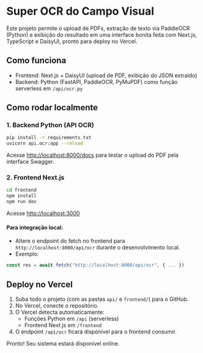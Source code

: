 # Super OCR do Campo Visual

Este projeto permite o upload de PDFs, extração de texto via PaddleOCR (Python) e exibição do resultado em uma interface bonita feita com Next.js, TypeScript e DaisyUI, pronto para deploy no Vercel.

## Como funciona
- Frontend: Next.js + DaisyUI (upload de PDF, exibição do JSON extraído)
- Backend: Python (FastAPI, PaddleOCR, PyMuPDF) como função serverless em `/api/ocr.py`

## Como rodar localmente

### 1. Backend Python (API OCR)
```bash
pip install -r requirements.txt
uvicorn api.ocr:app --reload
```
Acesse [http://localhost:8000/docs](http://localhost:8000/docs) para testar o upload do PDF pela interface Swagger.

### 2. Frontend Next.js
```bash
cd frontend
npm install
npm run dev
```
Acesse [http://localhost:3000](http://localhost:3000)

#### Para integração local:
- Altere o endpoint do fetch no frontend para `http://localhost:8000/api/ocr` durante o desenvolvimento local.
- Exemplo:
```ts
const res = await fetch("http://localhost:8000/api/ocr", { ... })
```

## Deploy no Vercel
1. Suba todo o projeto (com as pastas `api/` e `frontend/`) para o GitHub.
2. No Vercel, conecte o repositório.
3. O Vercel detecta automaticamente:
   - Funções Python em `/api` (serverless)
   - Frontend Next.js em `/frontend`
4. O endpoint `/api/ocr` ficará disponível para o frontend consumir.

Pronto! Seu sistema estará disponível online.
